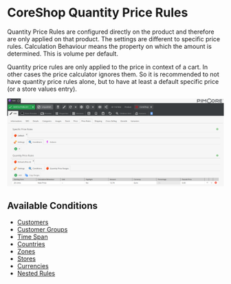 # CoreShop Quantity Price Rules

Quantity Price Rules are configured directly on the product and therefore are only applied
on that product. The settings are different to specific price rules. Calculation Behaviour
means the property on which the amount is determined. This is volume per default.

Quantity price rules are only applied to the price in context of a cart. In other cases the
price calculator ignores them. So it is recommended to not have quantity price rules alone,
but to have at least a default specific price (or a store values entry).

![Specific Price Rules](img/quantity-price-rules.png)

## Available Conditions

- [Customers](./07_Conditions.md#customers)
- [Customer Groups](./07_Conditions.md#customer-groups)
- [Time Span](./07_Conditions.md#time-span)
- [Countries](./07_Conditions.md#countries)
- [Zones](./07_Conditions.md#zones)
- [Stores](./07_Conditions.md#stores)
- [Currencies](./07_Conditions.md#currencies)
- [Nested Rules](./07_Conditions.md#nested-rules)
